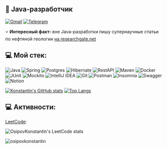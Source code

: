 <h2 align="left">💫 Java-разработчик</h2>

<a href="mailto:osipowko@gmail.com">![Gmail](https://img.shields.io/badge/Gmail-D14836?style=for-the-badge&logo=gmail&logoColor=white)</a>
<a href="https://t.me/osipov_ko">![Telegram](https://img.shields.io/badge/Telegram-2CA5E0?style=for-the-badge&logo=telegram&logoColor=white)</a>

⭐️ **Интересный факт:** вне Java-разработки пишу супернаучные статьи по нефтяной геологии [на researchgate.net](https://www.researchgate.net/profile/Konstantin-Osipov-8)

## 💻 Мой стек:
![Java](https://img.shields.io/badge/-Java-F29111?style=for-the-badge&logo=java&logoColor=e38873)
![Spring](https://img.shields.io/badge/-Spring-6AAD3D?style=for-the-badge&logo=spring&logoColor=90fd87) 
![Postgres](https://img.shields.io/badge/-postgresql-31648C?style=for-the-badge&logo=postgresql&logoColor=FFFFFF) 
![Hibernate](https://img.shields.io/badge/-Hibernate-B6A975?style=for-the-badge&logo=hibernate&logoColor=717c88)
![RestAPI](https://img.shields.io/badge/-rest%20api-007EC0?style=for-the-badge&logo=restapi&logoColor=275ecf)
![Maven](https://img.shields.io/badge/-Maven-7D2675?style=for-the-badge&logo=apache&logoColor=e38873)
![Docker](https://img.shields.io/badge/docker-%230db7ed.svg?style=for-the-badge&logo=docker&logoColor=white)
![JUnit](https://img.shields.io/badge/-junit-6CA315?style=for-the-badge&logo=junit&logoColor=C60000)
![Mockito](https://img.shields.io/badge/-mockito-6CA315?style=for-the-badge&logo=mockito&logoColor=90fd87)
![IntelliJ IDEA](https://img.shields.io/badge/IntelliJIDEA-000000.svg?style=for-the-badge&logo=intellij-idea&logoColor=white)
![Git](https://img.shields.io/badge/git-%23F05033.svg?style=for-the-badge&logo=git&logoColor=white)
![Postman](https://img.shields.io/badge/Postman-FF6C37?style=for-the-badge&logo=postman&logoColor=white)
![Insomnia](https://img.shields.io/badge/Insomnia-black?style=for-the-badge&logo=insomnia&logoColor=5849BE)
![Swagger](https://img.shields.io/badge/-Swagger-%23Clojure?style=for-the-badge&logo=swagger&logoColor=white)
![Notion](https://img.shields.io/badge/Notion-%23000000.svg?style=for-the-badge&logo=notion&logoColor=white) 

<!-- https://github.com/OsipovKonstantin/github-readme-stats -->
[![Konstantin's GitHub stats](https://github-readme-stats.vercel.app/api?username=OsipovKonstantin&theme=tokyonight)](https://github.com/OsipovKonstantin/github-readme-stats) 
[![Top Langs](https://github-readme-stats.vercel.app/api/top-langs/?username=OsipovKonstantin&theme=tokyonight)](https://github.com/OsipovKonstantin/github-readme-stats)

## 💻 Активности:
[LeetCode](https://leetcode.com/osipowko/):


![OsipovKonstantin's LeetCode stats](https://leetcode-stats-six.vercel.app/api?username=osipowko)

<p align="left"> <img src="https://komarev.com/ghpvc/?username=osipovkonstantin&label=Profile%20views&color=0e75b6&style=flat" alt="osipovkonstantin" /> </p>
